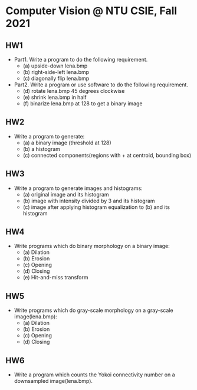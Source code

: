# Computer Vision @ NTU CSIE, Fall 2021

## HW1
- Part1. Write a program to do the following requirement.
    - (a) upside-down lena.bmp
    - (b) right-side-left lena.bmp
    - (c) diagonally flip lena.bmp
- Part2. Write a program or use software to do the following requirement.
    - (d) rotate lena.bmp 45 degrees clockwise
    - (e) shrink lena.bmp in half
    - (f) binarize lena.bmp at 128 to get a binary image

## HW2
- Write a program to generate:
    - (a) a binary image (threshold at 128)
    - (b) a histogram
    - (c) connected components(regions with + at centroid, bounding box)

## HW3
- Write a program to generate images and histograms:
    - (a) original image and its histogram
    - (b) image with intensity divided by 3 and its histogram
    - (c) image after applying histogram equalization to (b) and its histogram

## HW4
- Write programs which do binary morphology on a binary image:
    - (a) Dilation
    - (b) Erosion
    - (c) Opening
    - (d) Closing
    - (e) Hit-and-miss transform

## HW5
- Write programs which do gray-scale morphology on a gray-scale image(lena.bmp):
    - (a) Dilation
    - (b) Erosion
    - (c) Opening
    - (d) Closing

## HW6
- Write a program which counts the Yokoi connectivity number on a downsampled image(lena.bmp).